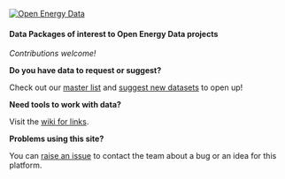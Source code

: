 [![Open Energy Data](https://energy.opendata.ch/files/2014/01/oed.png)](https://opendata.ch/projects/energy-data-hackdays-2019/)

#### Data Packages of interest to Open Energy Data projects

_Contributions welcome!_

**Do you have data to request or suggest?**

Check out our [master list](https://airtable.com/shr3ZVzEUlxS2JRLu) and [suggest new datasets](https://airtable.com/shrykWVriVLuRzZ9I) to open up!

**Need tools to work with data?**

Visit the [wiki for links](https://github.com/schoolofdata-ch/datacentral/wiki).

**Problems using this site?**

You can [raise an issue](https://github.com/schoolofdata-ch/datacentral/issues) to contact the team about a bug or an idea for this platform.
